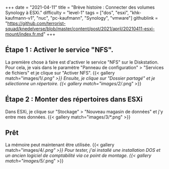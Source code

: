 +++
date = "2021-04-11"
title = "Brève histoire : Connecter des volumes Synology à ESXi."
difficulty = "level-1"
tags = ["dos", "esxi", "khk-kaufmann-v1", "nuc", "pc-kaufmann", "Synology", "vmware"]
githublink = "https://github.com/terrorist-squad/knedelverse/blob/master/content/post/2021/april/20210411-esxi-mount/index.fr.md"
+++

## Étape 1 : Activer le service "NFS".
La première chose à faire est d'activer le service "NFS" sur le Diskstation. Pour cela, je vais dans le paramètre "Panneau de configuration" > "Services de fichiers" et je clique sur "Activer NFS".
{{< gallery match="images/1/*.png" >}}
Ensuite, je clique sur "Dossier partagé" et je sélectionne un répertoire.
{{< gallery match="images/2/*.png" >}}

## Étape 2 : Monter des répertoires dans ESXi
Dans ESXi, je clique sur "Stockage" > "Nouveau magasin de données" et j'y entre mes données.
{{< gallery match="images/3/*.png" >}}

## Prêt
La mémoire peut maintenant être utilisée.
{{< gallery match="images/4/*.png" >}}
Pour tester, j'ai installé une installation DOS et un ancien logiciel de comptabilité via ce point de montage.
{{< gallery match="images/5/*.png" >}}
